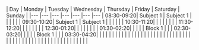 | Day  	| Monday  	| Tuesday  	| Wednesday  	| Thursday  	| Friday  	| Saturday  	| Sunday  	|
|---	|---	|---	|---	|---	|---	|---	|
08:30-09:20| Subject 1  	| Subject 1  	|   	|   	|   	|   	|   	|
09:30-10:20| Subject 1  	| Subject 1  	|   	|   	|   	|   	|   	|
10:30-11:20|   	|   	|   	|   	|   	|   	|   	|
11:30-12:20|   	|   	|   	|   	|   	|   	|   	|
12:30-01:20|   	|   	|   	|   	|   	|   	|   	|
01:30-02:20|   	|   	|   	|   	| Block 1  	|   	|   	|
02:30-03:20|   	|   	|   	|   	| Block 1  	|   	|   	|
03:30-04:20|   	|   	|   	|   	|   	|   	|   	|
|   	|   	|   	|   	|   	|   	|   	|
|   	|   	|   	|   	|   	|   	|   	|
|   	|   	|   	|   	|   	|   	|   	|
|   	|   	|   	|   	|   	|   	|   	|
|   	|   	|   	|   	|   	|   	|   	|
|   	|   	|   	|   	|   	|   	|   	|
